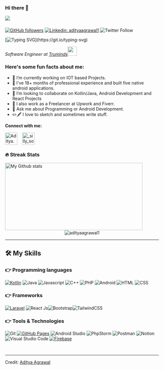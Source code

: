 


### Hi there 👋

<img src="https://profile-counter.glitch.me/adityaagrawal1/count.svg">

###

[![GitHub followers](https://img.shields.io/github/followers/AdityaAgrawal1.svg?style=social&label=Followers)](https://github.com/AdityaAgrawal1?tab=followers)
[![Linkedin: adityaagrawal1](https://img.shields.io/badge/-aditya-blue?style=flat-square&logo=Linkedin&logoColor=white&link=https://www.linkedin.com/in/aditya-agrawal1/)](https://www.linkedin.com/in/aditya-agrawal1?label=Follow)
![Twitter Follow](https://img.shields.io/twitter/follow/_silly_soul?label=Follow)


[![Typing SVG](https://readme-typing-svg.herokuapp.com?font=sans-serif&size=24&color=701AF7&background=0EFFAC00&center=true&lines=+Hey!+It's+Aditya!;I'm+an+Android+Developer...;I+make+apps+for+your+phone.;)](https://git.io/typing-svg)

<p><em>Software Engineer at <a href="http://www.truminds.com">Truminds</a><img src="https://media.giphy.com/media/WUlplcMpOCEmTGBtBW/giphy.gif" width="30"> 
</em></p>


<h3> Here's some fun facts about me: </h3>

- 🔭 I’m currently working on IOT based Projects.
- 🌱 I've 18+ months of professional experience and built five native android applications.
- 👯 I’m looking to collaborate on Kotlin/Java, Android Development and React Projects
- 🤔 I also work as a Freelancer at Upwork and Fiverr.
- 💬 Ask me about Programming or Android Development.
- ✏️🖋️ I love to sketch and sometimes write stuff.
<!-- - 📫 I am also a technical writer at Medium 
-  📰 Articles: 
	-	[Build Your Own Generative Adversarial Network (GAN) Using Pytorch](https://pub.towardsai.net/build-your-own-generative-adversarial-network-gan-using-pytorch-c367b8506987) 
	- [Dog Breed Classifier With PyTorch Using Transfer Learning](https://levelup.gitconnected.com/dog-breed-classifier-with-pytorch-using-transfer-learning-8f15af6f9010) -->


**Connect with me:**
<p align="left">
<a href="https://www.instagram.com/a_stoic_lad/" target="blank"><img align="center" src="https://cdn.jsdelivr.net/npm/simple-icons@3.0.1/icons/instagram.svg" alt="Aditya.Agrawal" height="40" width="40" /></a> &nbsp;&nbsp;
<a href="https://twitter.com/_silly_soul" target="blank"><img align="center" src="https://cdn.jsdelivr.net/npm/simple-icons@3.0.1/icons/twitter.svg" alt="_silly_soul" height="40" width="40" /></a> &nbsp;&nbsp;

<!-- <a href="https://open.spotify.com/user/onlyvatana23?si=-McUZw0zTj-a8SvbVe1qZA" target="blank"><img align="center" src="https://cdn.jsdelivr.net/npm/simple-icons@3.0.1/icons/spotify.svg" alt="kushal.bhanot.98" height="40" width="40" /></a> &nbsp;&nbsp; -->

<!-- <br>
</p>
- 😄 Pronouns: ... We/Us
- ⚡ Fun fact: ... I am batman. 😎🦇  -->

### 🔥 Streak Stats
<img alt="My Github stats" align="left" border-radius="40px" width="450px" height="220px" src="https://github-readme-streak-stats.herokuapp.com/?user=adityaagrawal1&layout=compact" alt="Aditya Stats">

<p align="center"><img src="https://github-readme-stats.vercel.app/api?username=adityaagrawal1&theme=gruvbox" alt="adityaagrawal1"/></p>
<hr>

## 🛠️ My Skills

### 👉 Programming languages

<p align="left"> 

  [![Kotlin](https://img.shields.io/badge/kotlin-%230095D5.svg?style=for-the-badge&logo=kotlin&logoColor=white)]() <img src="https://img.shields.io/badge/-Java-303030?style=for-the-badge&logo=java" alt="Java">
<img src="https://img.shields.io/badge/javascript-303030?style=for-the-badge&logo=javascript" alt="Javascript">
 <img src="https://img.shields.io/badge/-C++-303030?style=for-the-badge&logo=C%2B%2B&logoColor=00599C" alt="C++"> <img src="https://img.shields.io/badge/-Php-303030?style=for-the-badge&logo=PHP&logoColor=00599C" alt="PHP">
 <img src="https://img.shields.io/badge/-Android-303030?style=for-the-badge&logo=android" alt="Android"> <img src="https://img.shields.io/badge/-HTML-303030?style=for-the-badge&logo=HTML5" alt="HTML"> <img src="https://img.shields.io/badge/-CSS-303030?style=for-the-badge&logo=CSS3" alt="CSS"> 

### 👉 Frameworks
<p align="left">

  [![Laravel](https://img.shields.io/badge/laravel-%23FF2D20.svg?style=for-the-badge&logo=laravel&logoColor=white)]()
  <img src="https://img.shields.io/badge/-React-303030?style=for-the-badge&logo=React" alt="React Js"><img src="https://img.shields.io/badge/Bootstrap-303030?style=for-the-badge&logo=bootstrap" alt="Bootstrap"><img src="https://img.shields.io/badge/-Tailwind-303030?style=for-the-badge&logo=tailwindcss" alt="TailwindCSS">
 </p>

 ### 👉 Tools & Technologies
 ![Git](https://img.shields.io/badge/git-%23F05033.svg?style=for-the-badge&logo=git&logoColor=white)
  <a href="https://www.github.com"><img alt="GitHub Pages" src="https://img.shields.io/badge/GitHub-100000?style=for-the-badge&logo=github&logoColor=white"></a>
 ![Android Studio](https://img.shields.io/badge/Android%20Studio-3DDC84.svg?style=for-the-badge&logo=android-studio&logoColor=white) 
![PhpStorm](https://img.shields.io/badge/phpstorm-143?style=for-the-badge&logo=phpstorm&logoColor=black&color=black&labelColor=darkorchid)
![Postman](https://img.shields.io/badge/Postman-FF6C37?style=for-the-badge&logo=postman&logoColor=white) 
![Notion](https://img.shields.io/badge/Notion-%23000000.svg?style=for-the-badge&logo=notion&logoColor=white) 
<img src="https://img.shields.io/badge/-Visual%20Studio%20Code-303030?style=for-the-badge&logo=visual-studio-code" alt="Visual Studio Code">
<a href="https://firebase.google.com/"><img alt="Firebase" src ="https://img.shields.io/badge/firebase-ffca28?style=for-the-badge&logo=firebase&logoColor=black"></a>


<br/>

------
Credit: [Aditya Agrawal](https://github.com/adityaagrawal1)

